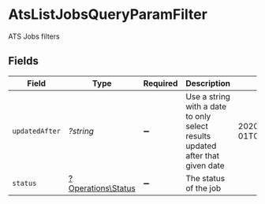 # AtsListJobsQueryParamFilter

ATS Jobs filters


## Fields

| Field                                                                         | Type                                                                          | Required                                                                      | Description                                                                   | Example                                                                       |
| ----------------------------------------------------------------------------- | ----------------------------------------------------------------------------- | ----------------------------------------------------------------------------- | ----------------------------------------------------------------------------- | ----------------------------------------------------------------------------- |
| `updatedAfter`                                                                | *?string*                                                                     | :heavy_minus_sign:                                                            | Use a string with a date to only select results updated after that given date | 2020-01-01T00:00:00.000Z                                                      |
| `status`                                                                      | [?Operations\Status](../../Models/Operations/Status.md)                       | :heavy_minus_sign:                                                            | The status of the job                                                         |                                                                               |